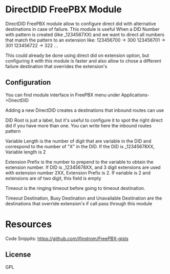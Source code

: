 # DirectDID FreePBX Module
DirectDID FreePBX module allow to configure direct did with alternative destinations in case of failure.
This module is useful When a DID Number with pattern is created (like _1234567XX) and we want to direct all numbers that match the pattern to an extension like:
123456700 -> 300
123456701 -> 301
123456722 -> 322
...

This could already be done using direct did on extension option, but configuring it with this module is faster and also allow to chose a different failure destination that overrides the extension's

## Configuration

You can find module interface in FreePBX menu under Applications->DirectDID

Adding a new DirectDID creates a destinations that inbound routes can use

DID Root is just a label, but it's useful to configure it to spot the right direct did if you have more than one. You can write here the inbound routes pattern

Variable Length is the number of digit that are variable in the DID and correspond to the number of "X" in the DID. If the DID is _12345678XX, Variable length is 2

Extension Prefix is the number to prepend to the variable to obtain the extension number. If DID is _12345678XX, and 3 digit extensions are used with extension number 2XX, Extension Prefix is 2. If variable is 2 and extensions are of two digit, this field is empty

Timeout is the ringing timeout before going to timeout destination.

Timeout Destination, Busy Destination and Unavailable Destination are the destinations that override extension's if call pass through this module

# Resources

Code Snippits: <https://github.com/jfinstrom/FreePBX-gists>

## License

GPL
